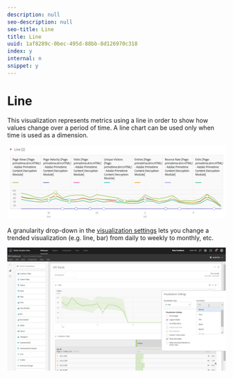 ```yaml
---
description: null
seo-description: null
seo-title: Line
title: Line
uuid: 1af8289c-0bec-495d-88bb-8d126970c318
index: y
internal: n
snippet: y
---
```


# Line

This visualization represents metrics using a line in order to show how values change over a period of time. A line chart can be used only when time is used as a dimension.

![](assets/line.png)

A granularity drop-down in the [visualization settings](../../../analyze/analysis-workspace//freeform-analysis-visualizations.md#section_D3BB5042A92245D8BF6BCF072C66624B) lets you change a trended visualization (e.g. line, bar) from daily to weekly to monthly, etc.

![](assets/viz-granularity.png)

